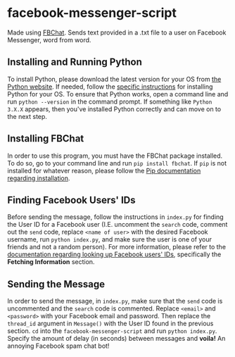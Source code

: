 # facebook-messenger-script
Made using [FBChat](https://github.com/carpedm20/fbchat "Thank you FBChat <3").
Sends text provided in a .txt file to a user on Facebook Messenger, word from word.

## Installing and Running Python
To install Python, please download the latest version for your OS from [the Python website](https://www.python.org/downloads/ "Love you Python <3"). If needed, follow the [specific instructions](https://realpython.com/installing-python/ "Python Installation") for installing Python for your OS. To ensure that Python works, open a command line and run `python --version` in the command prompt. If something like `Python 3.X.X` appears, then you've installed Python correctly and can move on to the next step.  

## Installing FBChat
In order to use this program, you must have the FBChat package installed. To do so, go to your command line and run `pip install fbchat`. If `pip` is not installed for whatever reason, please follow the [Pip documentation regarding installation](https://pip.pypa.io/en/stable/installing/ "Pip Installation").

## Finding Facebook Users' IDs
Before sending the message, follow the instructions in `index.py` for finding the User ID for a Facebook user (I.E. uncomment the `search` code, comment out the `send` code, replace `<name of user>` with the desired Facebook username, run `python index.py`, and make sure the user is one of your friends and not a random person). For more information, please refer to the [documentation regarding looking up Facebook users' IDs](https://fbchat.readthedocs.io/en/stable/examples.html#examples "FBChat Docs"), specifically the **Fetching Information** section.

## Sending the Message
In order to send the message, in `index.py`, make sure that the `send` code is uncommented and the `search` code is commented. Replace `<email>` and `<password>` with your Facebook email and password. Then replace the `thread_id` argument in `Message()` with the User ID found in the previous section. `cd` into the `facebook-messenger-script` and run `python index.py`. Specify the amount of delay (in seconds) between messages and **voila!** An annoying Facebook spam chat bot!
